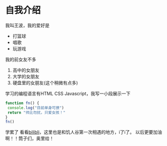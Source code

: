 # 自我介绍
我叫王波，我的爱好是
* 打篮球
* 唱歌
* 玩游戏

我的前女友不多
 1. 高中的女朋友
 2. 大学的女朋友
 3. 硬盘里的女朋友(这个稍微有点多)
 
 学习的编程语言有HTML CSS Javascript，我写一小段展示一下
 
 ```javascript
 function fn() {
  console.log("目前单身可撩")
  return "帅比勿扰，只爱女孩！"
 }
 fn()
 ```
 学累了 看看[bilibli](https://www.bilibili.com/)，这里也是和饥人谷第一次相遇的地方，i了i了。
 以后更要加油啊！！筒子们，奥里给！
